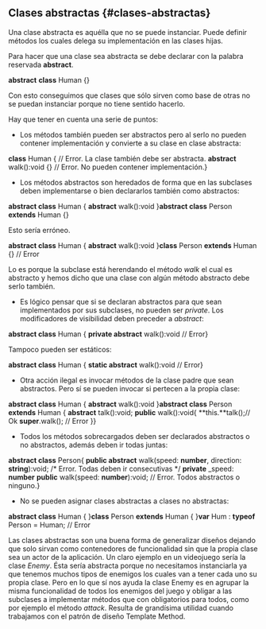 ## Clases abstractas {#clases-abstractas}

Una clase abstracta es aquélla que no se puede instanciar. Puede definir métodos los cuales delega su implementación en las clases hijas.

Para hacer que una clase sea abstracta se debe declarar con la palabra reservada **abstract**.

**abstract** **class** Human {}

Con esto conseguimos que clases que sólo sirven como base de otras no se puedan instanciar porque no tiene sentido hacerlo.

Hay que tener en cuenta una serie de puntos:

*   Los métodos también pueden ser abstractos pero al serlo no pueden contener implementación y convierte a su clase en clase abstracta:

**class** Human { // Error. La clase también debe ser abstracta. **abstract** walk():void {} // Error. No pueden contener implementación.}

*   Los métodos abstractos son heredados de forma que en las subclases deben implementarse o bien declararlos también como abstractos:

**abstract class** Human { **abstract** walk():void }**abstract class** Person **extends** Human {}

Esto sería erróneo.

**abstract class** Human { **abstract** walk():void }**class** Person **extends** Human {} // Error

Lo es porque la subclase está herendando el método _walk_ el cual es abstracto y hemos dicho que una clase con algún método abstracto debe serlo también.

*   Es lógico pensar que si se declaran abstractos para que sean implementados por sus subclases, no pueden ser _private_. Los modificadores de visibilidad deben preceder a _abstract_:

**abstract class** Human { **private abstract** walk():void // Error}

Tampoco pueden ser estáticos:

**abstract class** Human { **static abstract** walk():void // Error}

*   Otra acción ilegal es invocar métodos de la clase padre que sean abstractos. Pero sí se pueden invocar si pertecen a la propia clase:

**abstract class** Human { **abstract** walk():void }**abstract class** Person **extends** Human { **abstract** talk():void; **public** walk():void{ **this.**talk();// Ok **super**.walk(); // Error }}

*   Todos los métodos sobrecargados deben ser declarados abstractos o no abstractos, además deben ir todas juntas:

**abstract class** Person{ **public abstract** walk(speed: **number**, direction: **string**):void; /* Error. Todas deben ir consecutivas */ **private** _speed: **number** **public** walk(speed: **number**):void; // Error. Todos abstractos o ninguno.}

*   No se pueden asignar clases abstractas a clases no abstractas:

**abstract class** Human { }**class** Person **extends** Human { }**var** Hum : **typeof** Person = Human; // Error

Las clases abstractas son una buena forma de generalizar diseños dejando que solo sirvan como contenedores de funcionalidad sin que la propia clase sea un actor de la aplicación. Un claro ejemplo en un videojuego sería la clase _Enemy_. Ésta sería abstracta porque no necesitamos instanciarla ya que tenemos muchos tipos de enemigos los cuales van a tener cada uno su propia clase. Pero en lo que sí nos ayuda la clase Enemy es en agrupar la misma funcionalidad de todos los enemigos del juego y obligar a las subclases a implementar métodos que con obligatorios para todos, como por ejemplo el método _attack_. Resulta de grandísima utilidad cuando trabajamos con el patrón de diseño Template Method.